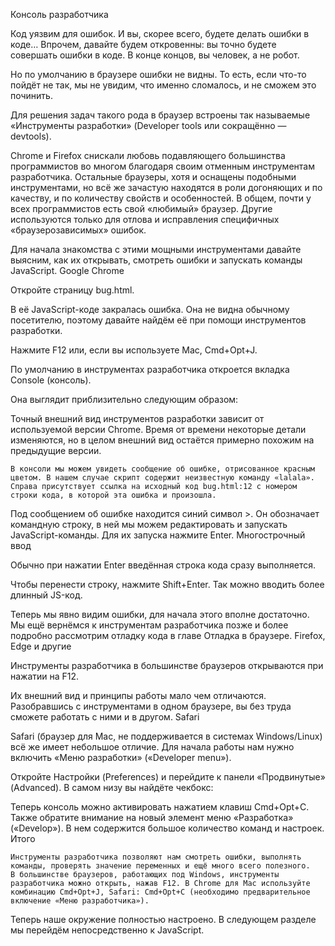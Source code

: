  Консоль разработчика

Код уязвим для ошибок. И вы, скорее всего, будете делать ошибки в коде… Впрочем, давайте будем откровенны: вы точно будете совершать ошибки в коде. В конце концов, вы человек, а не робот.

Но по умолчанию в браузере ошибки не видны. То есть, если что-то пойдёт не так, мы не увидим, что именно сломалось, и не сможем это починить.

Для решения задач такого рода в браузер встроены так называемые «Инструменты разработки» (Developer tools или сокращённо — devtools).

Chrome и Firefox снискали любовь подавляющего большинства программистов во многом благодаря своим отменным инструментам разработчика. Остальные браузеры, хотя и оснащены подобными инструментами, но всё же зачастую находятся в роли догоняющих и по качеству, и по количеству свойств и особенностей. В общем, почти у всех программистов есть свой «любимый» браузер. Другие используются только для отлова и исправления специфичных «браузерозависимых» ошибок.

Для начала знакомства с этими мощными инструментами давайте выясним, как их открывать, смотреть ошибки и запускать команды JavaScript.
Google Chrome

Откройте страницу bug.html.

В её JavaScript-коде закралась ошибка. Она не видна обычному посетителю, поэтому давайте найдём её при помощи инструментов разработки.

Нажмите F12 или, если вы используете Mac, Cmd+Opt+J. 

По умолчанию в инструментах разработчика откроется вкладка Console (консоль).

Она выглядит приблизительно следующим образом:

Точный внешний вид инструментов разработки зависит от используемой версии Chrome. Время от времени некоторые детали изменяются, но в целом внешний вид остаётся примерно похожим на предыдущие версии.

    В консоли мы можем увидеть сообщение об ошибке, отрисованное красным цветом. В нашем случае скрипт содержит неизвестную команду «lalala».
    Справа присутствует ссылка на исходный код bug.html:12 с номером строки кода, в которой эта ошибка и произошла.

Под сообщением об ошибке находится синий символ >. Он обозначает командную строку, в ней мы можем редактировать и запускать JavaScript-команды. Для их запуска нажмите Enter.
Многострочный ввод

Обычно при нажатии Enter введённая строка кода сразу выполняется.

Чтобы перенести строку, нажмите Shift+Enter. Так можно вводить более длинный JS-код.

Теперь мы явно видим ошибки, для начала этого вполне достаточно. Мы ещё вернёмся к инструментам разработчика позже и более подробно рассмотрим отладку кода в главе Отладка в браузере.
Firefox, Edge и другие

Инструменты разработчика в большинстве браузеров открываются при нажатии на F12.

Их внешний вид и принципы работы мало чем отличаются. Разобравшись с инструментами в одном браузере, вы без труда сможете работать с ними и в другом.
Safari

Safari (браузер для Mac, не поддерживается в системах Windows/Linux) всё же имеет небольшое отличие. Для начала работы нам нужно включить «Меню разработки» («Developer menu»).

Откройте Настройки (Preferences) и перейдите к панели «Продвинутые» (Advanced). В самом низу вы найдёте чекбокс:

Теперь консоль можно активировать нажатием клавиш Cmd+Opt+C. Также обратите внимание на новый элемент меню «Разработка» («Develop»). В нем содержится большое количество команд и настроек.
Итого

    Инструменты разработчика позволяют нам смотреть ошибки, выполнять команды, проверять значение переменных и ещё много всего полезного.
    В большинстве браузеров, работающих под Windows, инструменты разработчика можно открыть, нажав F12. В Chrome для Mac используйте комбинацию Cmd+Opt+J, Safari: Cmd+Opt+C (необходимо предварительное включение «Меню разработчика»).

Теперь наше окружение полностью настроено. В следующем разделе мы перейдём непосредственно к JavaScript.

